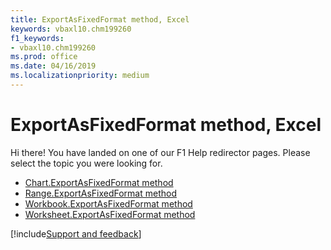 ```yaml
---
title: ExportAsFixedFormat method, Excel
keywords: vbaxl10.chm199260
f1_keywords:
- vbaxl10.chm199260
ms.prod: office
ms.date: 04/16/2019
ms.localizationpriority: medium
---
```


# ExportAsFixedFormat method, Excel

Hi there! You have landed on one of our F1 Help redirector pages. Please select the topic you were looking for.

- [Chart.ExportAsFixedFormat method](../api/Excel.Chart.ExportAsFixedFormat.md)
- [Range.ExportAsFixedFormat method](../api/Excel.Range.ExportAsFixedFormat.md)
- [Workbook.ExportAsFixedFormat method](../api/Excel.Workbook.ExportAsFixedFormat.md)
- [Worksheet.ExportAsFixedFormat method](../api/Excel.Worksheet.ExportAsFixedFormat.md)


[!include[Support and feedback](~/includes/feedback-boilerplate.md)]

